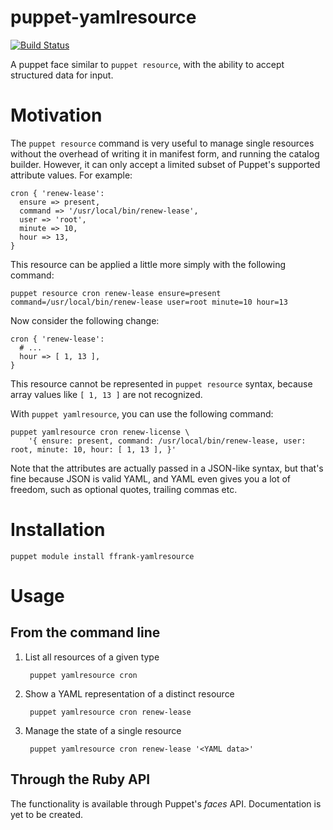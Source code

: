 # puppet-yamlresource

[![Build Status](https://travis-ci.org/ffrank/puppet-yamlresource.svg?branch=master)](https://travis-ci.org/ffrank/puppet-yamlresource)

A puppet face similar to `puppet resource`, with the ability to accept structured data for input.

# Motivation

The `puppet resource` command is very useful to manage single resources without the overhead of
writing it in manifest form, and running the catalog builder. However, it can only accept a
limited subset of Puppet's supported attribute values. For example:

```puppet
cron { 'renew-lease':
  ensure => present,
  command => '/usr/local/bin/renew-lease',
  user => 'root',
  minute => 10,
  hour => 13,
}
```

This resource can be applied a little more simply with the following command:

    puppet resource cron renew-lease ensure=present command=/usr/local/bin/renew-lease user=root minute=10 hour=13

Now consider the following change:

```puppet
cron { 'renew-lease':
  # ...
  hour => [ 1, 13 ],
}
```

This resource cannot be represented in `puppet resource` syntax, because array values like
`[ 1, 13 ]` are not recognized.

With `puppet yamlresource`, you can use the following command:

    puppet yamlresource cron renew-license \
        '{ ensure: present, command: /usr/local/bin/renew-lease, user: root, minute: 10, hour: [ 1, 13 ], }'

Note that the attributes are actually passed in a JSON-like syntax, but that's fine because JSON is valid YAML,
and YAML even gives you a lot of freedom, such as optional quotes, trailing commas etc.

# Installation

    puppet module install ffrank-yamlresource

# Usage

## From the command line

1. List all resources of a given type

        puppet yamlresource cron

2. Show a YAML representation of a distinct resource

        puppet yamlresource cron renew-lease

3. Manage the state of a single resource


        puppet yamlresource cron renew-lease '<YAML data>'

## Through the Ruby API

The functionality is available through Puppet's *faces* API. Documentation is yet to be created.
